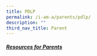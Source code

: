 ```yaml
---
title: PDLP
permalink: /i-am-a/parents/pdlp/
description: ""
third_nav_title: Parent
---
```

##### [Resources for Parents](https://sites.google.com/moe.edu.sg/spectra-student-info-hub/others/pld/resources-for-parents)